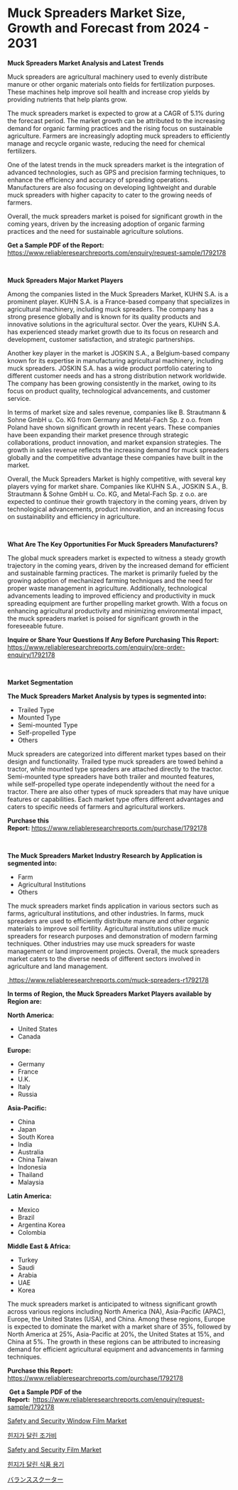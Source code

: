 <p><h1>Muck Spreaders Market Size, Growth and Forecast from 2024 - 2031</h1></p><p><strong>Muck Spreaders Market Analysis and Latest Trends</strong></p>
<p><p>Muck spreaders are agricultural machinery used to evenly distribute manure or other organic materials onto fields for fertilization purposes. These machines help improve soil health and increase crop yields by providing nutrients that help plants grow.</p><p>The muck spreaders market is expected to grow at a CAGR of 5.1% during the forecast period. The market growth can be attributed to the increasing demand for organic farming practices and the rising focus on sustainable agriculture. Farmers are increasingly adopting muck spreaders to efficiently manage and recycle organic waste, reducing the need for chemical fertilizers.</p><p>One of the latest trends in the muck spreaders market is the integration of advanced technologies, such as GPS and precision farming techniques, to enhance the efficiency and accuracy of spreading operations. Manufacturers are also focusing on developing lightweight and durable muck spreaders with higher capacity to cater to the growing needs of farmers.</p><p>Overall, the muck spreaders market is poised for significant growth in the coming years, driven by the increasing adoption of organic farming practices and the need for sustainable agriculture solutions.</p></p>
<p><strong>Get a Sample PDF of the Report:&nbsp;</strong> <a href="https://www.reliableresearchreports.com/enquiry/request-sample/1792178">https://www.reliableresearchreports.com/enquiry/request-sample/1792178</a></p>
<p>&nbsp;</p>
<p><strong>Muck Spreaders Major Market Players</strong></p>
<p><p>Among the companies listed in the Muck Spreaders Market, KUHN S.A. is a prominent player. KUHN S.A. is a France-based company that specializes in agricultural machinery, including muck spreaders. The company has a strong presence globally and is known for its quality products and innovative solutions in the agricultural sector. Over the years, KUHN S.A. has experienced steady market growth due to its focus on research and development, customer satisfaction, and strategic partnerships.</p><p>Another key player in the market is JOSKIN S.A., a Belgium-based company known for its expertise in manufacturing agricultural machinery, including muck spreaders. JOSKIN S.A. has a wide product portfolio catering to different customer needs and has a strong distribution network worldwide. The company has been growing consistently in the market, owing to its focus on product quality, technological advancements, and customer service.</p><p>In terms of market size and sales revenue, companies like B. Strautmann & Sohne GmbH u. Co. KG from Germany and Metal-Fach Sp. z o.o. from Poland have shown significant growth in recent years. These companies have been expanding their market presence through strategic collaborations, product innovation, and market expansion strategies. The growth in sales revenue reflects the increasing demand for muck spreaders globally and the competitive advantage these companies have built in the market.</p><p>Overall, the Muck Spreaders Market is highly competitive, with several key players vying for market share. Companies like KUHN S.A., JOSKIN S.A., B. Strautmann & Sohne GmbH u. Co. KG, and Metal-Fach Sp. z o.o. are expected to continue their growth trajectory in the coming years, driven by technological advancements, product innovation, and an increasing focus on sustainability and efficiency in agriculture.</p></p>
<p>&nbsp;</p>
<p><strong>What Are The Key Opportunities For Muck Spreaders Manufacturers?</strong></p>
<p><p>The global muck spreaders market is expected to witness a steady growth trajectory in the coming years, driven by the increased demand for efficient and sustainable farming practices. The market is primarily fueled by the growing adoption of mechanized farming techniques and the need for proper waste management in agriculture. Additionally, technological advancements leading to improved efficiency and productivity in muck spreading equipment are further propelling market growth. With a focus on enhancing agricultural productivity and minimizing environmental impact, the muck spreaders market is poised for significant growth in the foreseeable future.</p></p>
<p><strong>Inquire or Share Your Questions If Any Before Purchasing This Report:</strong> <a href="https://www.reliableresearchreports.com/enquiry/pre-order-enquiry/1792178">https://www.reliableresearchreports.com/enquiry/pre-order-enquiry/1792178</a></p>
<p>&nbsp;</p>
<p><strong>Market Segmentation</strong></p>
<p><strong>The Muck Spreaders Market Analysis by types is segmented into:</strong></p>
<p><ul><li>Trailed Type</li><li>Mounted Type</li><li>Semi-mounted Type</li><li>Self-propelled Type</li><li>Others</li></ul></p>
<p><p>Muck spreaders are categorized into different market types based on their design and functionality. Trailed type muck spreaders are towed behind a tractor, while mounted type spreaders are attached directly to the tractor. Semi-mounted type spreaders have both trailer and mounted features, while self-propelled type operate independently without the need for a tractor. There are also other types of muck spreaders that may have unique features or capabilities. Each market type offers different advantages and caters to specific needs of farmers and agricultural workers.</p></p>
<p><strong>Purchase this Report:&nbsp;</strong><a href="https://www.reliableresearchreports.com/purchase/1792178">https://www.reliableresearchreports.com/purchase/1792178</a></p>
<p>&nbsp;</p>
<p><strong>The Muck Spreaders Market Industry Research by Application is segmented into:</strong></p>
<p><ul><li>Farm</li><li>Agricultural Institutions</li><li>Others</li></ul></p>
<p><p>The muck spreaders market finds application in various sectors such as farms, agricultural institutions, and other industries. In farms, muck spreaders are used to efficiently distribute manure and other organic materials to improve soil fertility. Agricultural institutions utilize muck spreaders for research purposes and demonstration of modern farming techniques. Other industries may use muck spreaders for waste management or land improvement projects. Overall, the muck spreaders market caters to the diverse needs of different sectors involved in agriculture and land management.</p></p>
<p><a href="https://www.reliableresearchreports.com/muck-spreaders-r1792178">&nbsp;https://www.reliableresearchreports.com/muck-spreaders-r1792178</a></p>
<p><strong>In terms of Region, the Muck Spreaders Market Players available by Region are:</strong></p>
<p>
    <p> <strong> North America: </strong>
        <ul>
            <li>United States</li>
            <li>Canada</li>
        </ul>
        </p> 
    <p> <strong> Europe: </strong>
        <ul>
            <li>Germany</li>
            <li>France</li>
            <li>U.K.</li>
            <li>Italy</li>
            <li>Russia</li>
        </ul>
        </p> 
    <p> <strong> Asia-Pacific: </strong>
        <ul>
            <li>China</li>
            <li>Japan</li>
            <li>South Korea</li>
            <li>India</li>
            <li>Australia</li>
            <li>China Taiwan</li>
            <li>Indonesia</li>
            <li>Thailand</li>
            <li>Malaysia</li>
        </ul>
        </p> 
    <p> <strong> Latin America: </strong>
        <ul>
            <li>Mexico</li>
            <li>Brazil</li>
            <li>Argentina Korea</li>
            <li>Colombia</li>
        </ul>
        </p> 
    <p> <strong> Middle East & Africa: </strong>
        <ul>
            <li>Turkey</li>
            <li>Saudi</li>
            <li>Arabia</li>
            <li>UAE</li>
            <li>Korea</li>
        </ul>
    </p>
    </p>
<p><p>The muck spreaders market is anticipated to witness significant growth across various regions including North America (NA), Asia-Pacific (APAC), Europe, the United States (USA), and China. Among these regions, Europe is expected to dominate the market with a market share of 35%, followed by North America at 25%, Asia-Pacific at 20%, the United States at 15%, and China at 5%. The growth in these regions can be attributed to increasing demand for efficient agricultural equipment and advancements in farming techniques.</p></p>
<p><strong>Purchase this Report: </strong><a href="https://www.reliableresearchreports.com/purchase/1792178">https://www.reliableresearchreports.com/purchase/1792178</a></p>
<p>&nbsp;<strong>Get a Sample PDF of the Report:&nbsp;&nbsp;</strong><a href="https://www.reliableresearchreports.com/enquiry/request-sample/1792178">https://www.reliableresearchreports.com/enquiry/request-sample/1792178</a></p>
<p><strong></strong></p>
<p><p><a href="https://issuu.com/reportprime-2/docs/safety-and-security-window-film-market-size-2030.p">Safety and Security Window Film Market</a></p><p><a href="https://github.com/plelbej847484502/Market-Research-Report-List-1/blob/main/393624930601.md">힌지가 달린 조가비</a></p><p><a href="https://issuu.com/reportprime-2/docs/safety-and-security-film-market-size-2030.pptx">Safety and Security Film Market</a></p><p><a href="https://github.com/vseigx30c9a1j/Market-Research-Report-List-1/blob/main/681603730602.md">힌지가 달린 식품 용기</a></p><p><a href="https://github.com/EthanMorar2011/Market-Research-Report-List-1/blob/main/424308533268.md">バランススクーター</a></p></p>